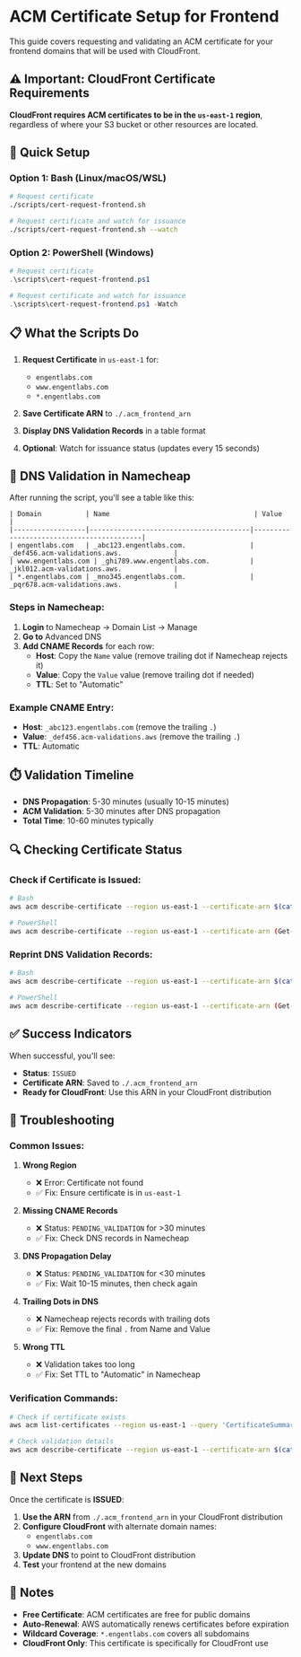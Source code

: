 # ACM Certificate Setup for Frontend

This guide covers requesting and validating an ACM certificate for your frontend domains that will be used with CloudFront.

## ⚠️ Important: CloudFront Certificate Requirements

**CloudFront requires ACM certificates to be in the `us-east-1` region**, regardless of where your S3 bucket or other resources are located.

## 🚀 Quick Setup

### Option 1: Bash (Linux/macOS/WSL)
```bash
# Request certificate
./scripts/cert-request-frontend.sh

# Request certificate and watch for issuance
./scripts/cert-request-frontend.sh --watch
```

### Option 2: PowerShell (Windows)
```powershell
# Request certificate
.\scripts\cert-request-frontend.ps1

# Request certificate and watch for issuance
.\scripts\cert-request-frontend.ps1 -Watch
```

## 📋 What the Scripts Do

1. **Request Certificate** in `us-east-1` for:
   - `engentlabs.com`
   - `www.engentlabs.com`
   - `*.engentlabs.com`

2. **Save Certificate ARN** to `./.acm_frontend_arn`

3. **Display DNS Validation Records** in a table format

4. **Optional**: Watch for issuance status (updates every 15 seconds)

## 🔧 DNS Validation in Namecheap

After running the script, you'll see a table like this:

```
| Domain           | Name                                    | Value                                    |
|------------------|----------------------------------------|------------------------------------------|
| engentlabs.com   | _abc123.engentlabs.com.                | _def456.acm-validations.aws.             |
| www.engentlabs.com | _ghi789.www.engentlabs.com.          | _jkl012.acm-validations.aws.             |
| *.engentlabs.com | _mno345.engentlabs.com.                | _pqr678.acm-validations.aws.             |
```

### Steps in Namecheap:

1. **Login** to Namecheap → Domain List → Manage
2. **Go to** Advanced DNS
3. **Add CNAME Records** for each row:
   - **Host**: Copy the `Name` value (remove trailing dot if Namecheap rejects it)
   - **Value**: Copy the `Value` value (remove trailing dot if needed)
   - **TTL**: Set to "Automatic"

### Example CNAME Entry:
- **Host**: `_abc123.engentlabs.com` (remove the trailing `.`)
- **Value**: `_def456.acm-validations.aws` (remove the trailing `.`)
- **TTL**: Automatic

## ⏱️ Validation Timeline

- **DNS Propagation**: 5-30 minutes (usually 10-15 minutes)
- **ACM Validation**: 5-30 minutes after DNS propagation
- **Total Time**: 10-60 minutes typically

## 🔍 Checking Certificate Status

### Check if Certificate is Issued:
```bash
# Bash
aws acm describe-certificate --region us-east-1 --certificate-arn $(cat ./.acm_frontend_arn) --query "Certificate.Status"

# PowerShell
aws acm describe-certificate --region us-east-1 --certificate-arn (Get-Content ./.acm_frontend_arn) --query "Certificate.Status"
```

### Reprint DNS Validation Records:
```bash
# Bash
aws acm describe-certificate --region us-east-1 --certificate-arn $(cat ./.acm_frontend_arn) --query "Certificate.DomainValidationOptions[].{Domain:DomainName,Name:ResourceRecord.Name,Value:ResourceRecord.Value}" --output table

# PowerShell
aws acm describe-certificate --region us-east-1 --certificate-arn (Get-Content ./.acm_frontend_arn) --query "Certificate.DomainValidationOptions[].{Domain:DomainName,Name:ResourceRecord.Name,Value:ResourceRecord.Value}" --output table
```

## ✅ Success Indicators

When successful, you'll see:
- **Status**: `ISSUED`
- **Certificate ARN**: Saved to `./.acm_frontend_arn`
- **Ready for CloudFront**: Use this ARN in your CloudFront distribution

## 🔧 Troubleshooting

### Common Issues:

1. **Wrong Region**
   - ❌ Error: Certificate not found
   - ✅ Fix: Ensure certificate is in `us-east-1`

2. **Missing CNAME Records**
   - ❌ Status: `PENDING_VALIDATION` for >30 minutes
   - ✅ Fix: Check DNS records in Namecheap

3. **DNS Propagation Delay**
   - ❌ Status: `PENDING_VALIDATION` for <30 minutes
   - ✅ Fix: Wait 10-15 minutes, then check again

4. **Trailing Dots in DNS**
   - ❌ Namecheap rejects records with trailing dots
   - ✅ Fix: Remove the final `.` from Name and Value

5. **Wrong TTL**
   - ❌ Validation takes too long
   - ✅ Fix: Set TTL to "Automatic" in Namecheap

### Verification Commands:

```bash
# Check if certificate exists
aws acm list-certificates --region us-east-1 --query 'CertificateSummaryList[?contains(DomainName, `engentlabs.com`)].{Domain:DomainName,Status:Status,ARN:CertificateArn}' --output table

# Check validation details
aws acm describe-certificate --region us-east-1 --certificate-arn $(cat ./.acm_frontend_arn) --query "Certificate.DomainValidationOptions[].{Domain:DomainName,Status:ValidationStatus,Method:ValidationMethod}" --output table
```

## 🎯 Next Steps

Once the certificate is **ISSUED**:

1. **Use the ARN** from `./.acm_frontend_arn` in your CloudFront distribution
2. **Configure CloudFront** with alternate domain names:
   - `engentlabs.com`
   - `www.engentlabs.com`
3. **Update DNS** to point to CloudFront distribution
4. **Test** your frontend at the new domains

## 📝 Notes

- **Free Certificate**: ACM certificates are free for public domains
- **Auto-Renewal**: AWS automatically renews certificates before expiration
- **Wildcard Coverage**: `*.engentlabs.com` covers all subdomains
- **CloudFront Only**: This certificate is specifically for CloudFront use
